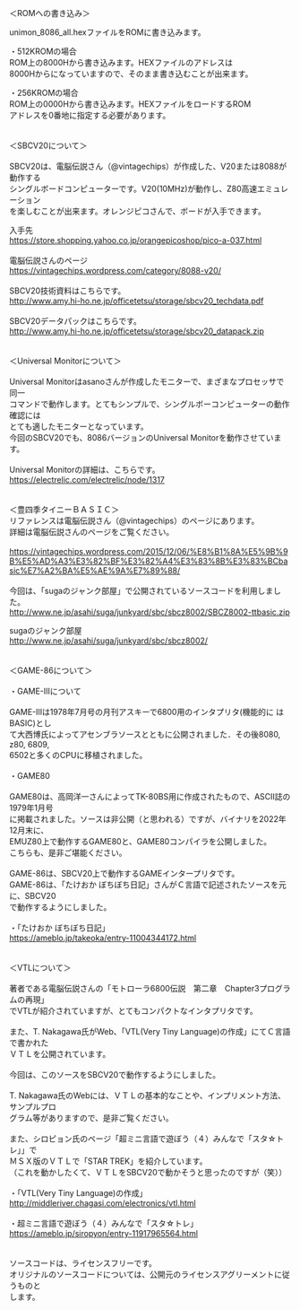 ＜ROMへの書き込み＞

unimon_8086_all.hexファイルをROMに書き込みます。

・512KROMの場合<br>
ROM上の8000Hから書き込みます。HEXファイルのアドレスは<br>
8000Hからになっていますので、そのまま書き込むことが出来ます。<br>

・256KROMの場合<br>
ROM上の0000Hから書き込みます。HEXファイルをロードするROM<br>
アドレスを0番地に指定する必要があります。<br>
<br>
<br>
＜SBCV20について＞<br>
<br>
SBCV20は、電脳伝説さん（@vintagechips）が作成した、V20または8088が動作する<br>
シングルボードコンピューターです。V20(10MHz)が動作し、Z80高速エミュレーション<br>
を楽しむことが出来ます。オレンジピコさんで、ボードが入手できます。<br>

入手先<br>
https://store.shopping.yahoo.co.jp/orangepicoshop/pico-a-037.html<br>
<br>
電脳伝説さんのページ<br>
https://vintagechips.wordpress.com/category/8088-v20/<br>
<br>
SBCV20技術資料はこちらです。<br>
http://www.amy.hi-ho.ne.jp/officetetsu/storage/sbcv20_techdata.pdf<br>
<br>
SBCV20データパックはこちらです。<br>
http://www.amy.hi-ho.ne.jp/officetetsu/storage/sbcv20_datapack.zip<br>
<br>
<br>
＜Universal Monitorについて＞<br>
<br>
Universal Monitorはasanoさんが作成したモニターで、まざまなプロセッサで同一<br>
コマンドで動作します。とてもシンプルで、シングルボーコンピューターの動作確認には<br>
とても適したモニターとなっています。<br>
今回のSBCV20でも、8086バージョンのUniversal Monitorを動作させています。<br>
<br>
Universal Monitorの詳細は、こちらです。<br>
https://electrelic.com/electrelic/node/1317<br>
<br>
<br>
＜豊四季タイニーＢＡＳＩＣ＞
<br>
リファレンスは電脳伝説さん（@vintagechips）のページにあります。<br>
詳細は電脳伝説さんのページをご覧ください。<br>
<br>
https://vintagechips.wordpress.com/2015/12/06/%E8%B1%8A%E5%9B%9B%E5%AD%A3%E3%82%BF%E3%82%A4%E3%83%8B%E3%83%BCbasic%E7%A2%BA%E5%AE%9A%E7%89%88/<br>
<br>
今回は、「sugaのジャンク部屋」で公開されているソースコードを利用しました。<br>
http://www.ne.jp/asahi/suga/junkyard/sbc/sbcz8002/SBCZ8002-ttbasic.zip<br>

sugaのジャンク部屋<br>
http://www.ne.jp/asahi/suga/junkyard/sbc/sbcz8002/<br>
<br>
<br>
＜GAME-86について＞<br>
<br>
・GAME-IIIについて<br>
<br>
GAME-IIIは1978年7月号の月刊アスキーで6800用のインタプリタ(機能的に はBASIC)とし<br>
て大西博氏によってアセンブラソースとともに公開されました．その後8080, z80, 6809,<br>
 6502と多くのCPUに移植されました。<br>
<br>
・GAME80<br>
<br>
GAME80は、高岡洋一さんによってTK-80BS用に作成されたもので、ASCII誌の1979年1月号<br>
に掲載されました。ソースは非公開（と思われる）ですが、バイナリを2022年12月末に、<br>
EMUZ80上で動作するGAME80と、GAME80コンパイラを公開しました。<br>
こちらも、是非ご堪能ください。<br>
<br>
GAME-86は、SBCV20上で動作するGAMEインタープリタです。<br>
GAME-86は、「たけおか ぼちぼち日記」さんがＣ言語で記述されたソースを元に、SBCV20<br>
で動作するようにしました。<br>
<br>
・「たけおか ぼちぼち日記」<br>
https://ameblo.jp/takeoka/entry-11004344172.html<br>
<br>
<br>
＜VTLについて＞<br>
<br>
著者である電脳伝説さんの「モトローラ6800伝説　第二章　Chapter3プログラムの再現」<br>
でVTLが紹介されていますが、とてもコンパクトなインタプリタです。<br>
<br>
また、T. Nakagawa氏がWeb、「VTL(Very Tiny Language)の作成」にてＣ言語で書かれた<br>
ＶＴＬを公開されています。<br>
<br>
今回は、このソースをSBCV20で動作するようにしました。<br>
<br>
T. Nakagawa氏のWebには、ＶＴＬの基本的なことや、インプリメント方法、サンプルプロ<br>
グラム等がありますので、是非ご覧ください。<br>
<br>
また、シロピョン氏のページ「超ミニ言語で遊ぼう（４）みんなで「スタ☆トレ」」で<br>
ＭＳＸ版のＶＴＬで「STAR TREK」を紹介しています。<br>
（これを動かしたくて、ＶＴＬをSBCV20で動かそうと思ったのですが（笑））<br>
<br>
・「VTL(Very Tiny Language)の作成」<br>
http://middleriver.chagasi.com/electronics/vtl.html<br>
<br>
・超ミニ言語で遊ぼう（４）みんなで「スタ☆トレ」<br>
https://ameblo.jp/siropyon/entry-11917965564.html<br>
<br>
<br>
ソースコードは、ライセンスフリーです。<br>
オリジナルのソースコードについては、公開元のライセンスアグリーメントに従うものと<br>
します。<br>
